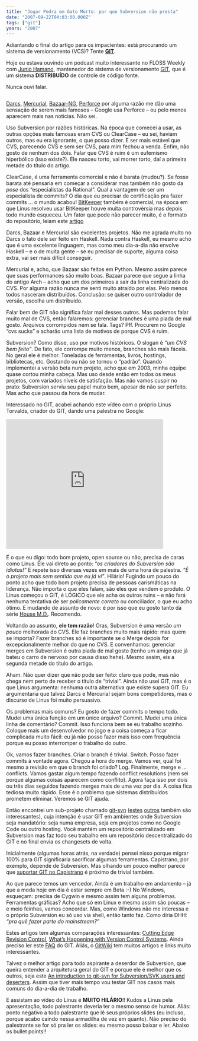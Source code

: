 ```yaml
---
title: "Jogar Pedra em Gato Morto: por que Subversion não presta"
date: "2007-09-22T04:03:00.000Z"
tags: ["git"]
years: "2007"
---
```


<p></p>
<p>Adiantando o final do artigo para os impacientes: está procurando um sistema de versionamento (<span class="caps">VCS</span>)? Tente <a href="http://git.or.cz/"><strong><span class="caps">GIT</span></strong></a>.</p>
<p>Hoje eu estava ouvindo um podcast muito interessante no <span class="caps">FLOSS</span> Weekly com <a href="http://www.twit.tv/floss19">Junio Hamano</a>, mantenedor do sistema de versionamento <a href="http://en.wikipedia.org/wiki/Git_(software)"><span class="caps">GIT</span></a>, que é um sistema <strong>DISTRIBUÍDO</strong> de controle de código fonte.</p>
<p>Nunca ouvi falar.</p>
<p style="text-align: center"><img src="http://s3.amazonaws.com/akitaonrails/assets/2007/9/22/stress_one.png" srcset="http://s3.amazonaws.com/akitaonrails/assets/2007/9/22/stress_one.png 2x" alt=""></p>
<p></p>
<p></p>
<p><a href="https://darcs.net/">Darcs</a>, <a href="https://www.selenic.com/mercurial/" title="hg">Mercurial</a>, <a href="https://bazaar-vcs.org/" title="bzr">Bazaar-NG</a>, <a href="https://www.perforce.com/">Perforce</a> por alguma razão me dão uma sensação de serem mais famosos – Google usa Perforce – ou pelo menos aparecem mais nas notícias. Não sei.</p>
<p>Uso Subversion por razões históricas. Na época que comecei a usar, as outras opções mais famosas eram <span class="caps">CVS</span> ou ClearCase – eu sei, haviam outros, mas eu era ignorante, o que posso dizer. E ser mais estável que <span class="caps">CVS</span>, parecendo <span class="caps">CVS</span> e sem ser <span class="caps">CVS</span>, para mim fechou a venda. Enfim, não gosto de nenhum dos dois. Falar que <span class="caps">CVS</span> é ruim é um eufemismo hiperbólico (isso existe?). Ele nasceu torto, vai morrer torto, daí a primeira metade do título do artigo.</p>
<p>ClearCase, é uma ferramenta comercial e não é barata (mudou?). Se fosse barata até pensaria em começar a considerar mas também não gosto da <em>pose</em> dos “especialistas da Rational”. Qual a vantagem de ser um especialista de commits? O dia que eu precisar de certificação pra fazer commits … o mundo acabou! <a href="https://www.bitkeeper.com/">BitKeeper</a> também é comercial, na época em que Linus resolveu usar BitKeeper houve muita controvérsia mas depois todo mundo esqueceu. Um fator que pode não parecer muito, é o formato do repositório, leiam este <a href="https://64.233.169.104/search?q=cache:b6n7lvK2lGEJ:keithp.com/blog/Repository_Formats_Matter.html+repository+formats+matter&amp;hl=en&amp;ct=clnk&amp;cd=1&amp;client=safari">artigo</a></p>
<p>Darcs, Bazaar e Mercurial são excelentes projetos. Não me agrada muito no Darcs o fato dele ser feito em Haskell. Nada contra Haskell, eu mesmo acho que é uma excelente linguagem, mas como meu dia-a-dia não envolve Haskell – e o de muita gente – se eu precisar de suporte, alguma coisa extra, vai ser mais difícil conseguir.</p>
<p>Mercurial e, acho, que Bazaar são feitos em Python. Mesmo assim parece que suas performances são muito boas. Bazaar parece que segue a linha do antigo Arch – acho que um dos primeiros a sair da linha centralizada do <span class="caps">CVS</span>. Por alguma razão nunca me senti muito atraído por elas. Pelo menos todos nasceram distribuídos. Conclusão: se quiser outro controlador de versão, escolha um distribuído.</p>
<p>Falar bem de <span class="caps">GIT</span> não significa falar mal desses outros. Mas podemos falar muito mal de <span class="caps">CVS</span>, então falaremos: gerenciar branches é uma piada de mal gosto. Arquivos corrompidos nem se fala. Tags? Pff. Procurem no Google “cvs sucks” e acharão uma lista de motivos de porque <span class="caps">CVS</span> é ruim.</p>
<p>Subversion? Como disse, uso por motivos históricos. O slogan é <em>“um <span class="caps">CVS</span> bem feito”</em>. De fato, ele corrompe muito menos, branches são mais fáceis. No geral ele é melhor. Toneladas de ferramentas, livros, hostings, bibliotecas, etc. Gostando ou não se tornou o “padrão”. Quando implementei a versão beta num projeto, acho que em 2003, minha equipe quase cortou minha cabeça. Mas uso desde então em todos os meus projetos, com variados níveis de satisfação. Mas não vamos cuspir no prato: Subversion serviu seu papel muito bem, apesar de não ser perfeito. Mas acho que passou da hora de mudar.</p>
<p>Interessado no <span class="caps">GIT</span>, acabei achando este vídeo com o próprio Linus Torvalds, criador do <span class="caps">GIT</span>, dando uma palestra no Google:</p>
<p><object width="425" height="350">
    <param name="movie" value="https://www.youtube.com/v/4XpnKHJAok8">
    <param name="wmode" value="transparent"><embed src="https://www.youtube.com/v/4XpnKHJAok8" type="application/x-shockwave-flash" wmode="transparent" width="425" height="350">
  </object></p>
<p>É o que eu digo: todo bom projeto, open source ou não, precisa de caras como Linus. Ele vai direto ao ponto: <em>“os criadores do Subversion são idiotas!”</em> E repete isso diversas vezes em mais de uma hora de palestra. <em>“É o projeto mais sem sentido que eu já vi”</em>. Hilário! Fugindo um pouco do ponto acho que todo bom projeto precisa de pessoas carismáticas na liderança. Não importa o que eles falam, são eles que vendem o produto. O Linus começou o <span class="caps">GIT</span>, é LÓGICO que ele acha os outros ruins – e não fará nenhuma tentativa de ser <em>policamente correto</em> ou conciliador, o que eu acho ótimo. E mudando de assunto de novo: é por isso que eu gosto tanto da série <a href="https://en.wikipedia.org/wiki/House_(TV_series)">House M.D.</a>. Recomendo.</p>
<p>Voltando ao assunto, <strong>ele tem razão</strong>! Oras, Subversion é uma versão <em>um pouco</em> melhorada do <span class="caps">CVS</span>. Ele faz branches muito mais rápido: mas quem se importa? Fazer branches só é importante se o Merge depois for excepcionalmente melhor do que no <span class="caps">CVS</span>. E convenhamos: gerenciar merges em Subversion é outra piada de mal gosto (tenho um amigo que já bateu o carro de nervoso por causa disso hehe). Mesmo assim, eis a segunda metade do título do artigo.</p>
<p>Aham. Não quer dizer que não pode ser feito: claro que pode, mas não chega nem perto de receber o título de “trivial”. Ainda não usei <span class="caps">GIT</span>, mas é o que Linus argumenta: nenhuma outra alternativa que existe supera <span class="caps">GIT</span>. Eu argumentaria que talvez Darcs e Mercurial sejam bons competidores, mas o discurso de Linus foi muito persuasivo.</p>
<p>Os problemas mais comuns? Eu gosto de fazer commits o tempo todo. Mudei uma única função em um único arquivo? Commit. Mudei uma única linha de comentário? Commit. Isso funciona bem se eu trabalho sozinho. Coloque mais um desenvolvedor no jogo e a coisa começa a ficar complicada muito fácil: eu já não posso fazer mais isso com frequência porque eu posso interromper o trabalho do outro.</p>
<p>Ok, vamos fazer branches. Criar o branch é trivial. Switch. Posso fazer commits à vontade agora. Chegou a hora do merge. Vamos ver, qual foi mesmo a revisão em que o branch foi criado? Log. Finalmente, merge e … conflicts. Vamos gastar algum tempo fazendo conflict resolutions (nem sei porque algumas coisas aparecem como conflito). Agora faça isso por dois ou três dias seguidos fazendo merges mais de uma vez por dia. A coisa fica tediosa muito rápido. Esse é o problema que sistemas distribuídos prometem eliminar. Veremos se <span class="caps">GIT</span> ajuda.</p>
<p>Então encontrei um sub-projeto chamado <a href="https://git.or.cz/course/svn.html">git-svn</a> (<a href="https://utsl.gen.nz/talks/git-svn/intro.html">estes</a> <a href="https://tsunanet.blogspot.com/2007/07/learning-git-svn-in-5min.html">outros</a> também são interessantes), cuja intenção é usar <span class="caps">GIT</span> em ambientes onde Subversion seja mandatório: seja numa empresa, seja em projetos como no Google Code ou outro hosting. Você mantém um repositório centralizado em Subversion mas faz todo seu trabalho em um repositório descentralizado do <span class="caps">GIT</span> e no final envia os changesets de volta.</p>
<p>Inicialmente (algumas horas atrás, na verdade) pensei nisso porque migrar 100% para <span class="caps">GIT</span> significaria sacrificar algumas ferramentas. Capistrano, por exemplo, depende de Subversion. Mas olhando um pouco melhor parece que <a href="https://scie.nti.st/2007/9/4/capistrano-2-0-with-git-shared-repository">suportar <span class="caps">GIT</span> no Capistrano</a> é próximo de trivial também.</p>
<p>Ao que parece temos um vencedor. Ainda é um trabalho em andamento – já que a moda hoje em dia é estar sempre em Beta :-) No Windows, esqueçam: precisa de Cygwin e mesmo assim tem alguns problemas. Ferramentas gráficas? Acho que só em Linux e mesmo assim são poucas – e meio feinhas, vamos concordar. Mas, como Windows não me interessa e o próprio Subversion eu só uso via shell, então tanto faz. Como diria <span class="caps">DHH</span>: <em>“pra quê fazer parte do mainstream?”</em></p>
<p>Estes artigos tem algumas comparações interessantes: <a href="https://bryan-murdock.blogspot.com/2007/03/cutting-edge-revision-control.html">Cutting Edge Revision Control</a>, <a href="https://jaredrobinson.com/blog/?p=62">What’s Happening with Version Control Systems</a>. Ainda preciso ler este <a href="https://git.or.cz/gitwiki/GitFaq?highlight=%28merge%29#head-f7dc61b87eab4db58fe90ce48cc1d47fd50e6bea"><span class="caps">FAQ</span></a> do <span class="caps">GIT</span>. Aliás, o <a href="https://git.or.cz/gitwiki/FrontPage">GitWiki</a> tem muitos artigos e links muito interessantes.</p>
<p>Talvez o melhor artigo para todo aspirante a deserdor de Subversion, que queira entender a arquitetura geral do <span class="caps">GIT</span> e porque ele é melhor que os outros, seja este <a href="https://utsl.gen.nz/talks/git-svn/intro.html">An introduction to git-svn for Subversion/<span class="caps">SVK</span> users and deserters</a>. Assim que tiver mais tempo vou testar <span class="caps">GIT</span> nos casos mais comuns do dia-a-dia de trabalho.</p>
<p>E assistam ao vídeo do Linus é <strong><span class="caps">MUITO</span> HILÁRIO</strong>!! Kudos a Linus pela apresentação, todo palestrante deveria ter o mesmo senso de humor. Aliás: ponto negativo a todo palestrante que lê seus próprios slides (eu incluso, porque acabo caindo nessa armadilha de vez em quanto). Não preciso do palestrante se for só pra ler os slides: eu mesmo posso baixar e ler. Abaixo os bullet points!!</p>
<p></p>
